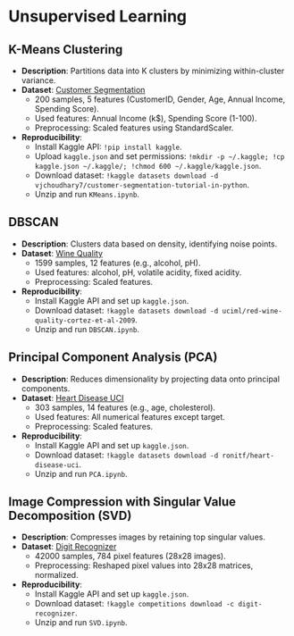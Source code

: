 # Unsupervised Learning

## K-Means Clustering
- **Description**: Partitions data into K clusters by minimizing within-cluster variance.
- **Dataset**: [Customer Segmentation](https://www.kaggle.com/datasets/vjchoudhary7/customer-segmentation-tutorial-in-python)
  - 200 samples, 5 features (CustomerID, Gender, Age, Annual Income, Spending Score).
  - Used features: Annual Income (k$), Spending Score (1-100).
  - Preprocessing: Scaled features using StandardScaler.
- **Reproducibility**:
  - Install Kaggle API: `!pip install kaggle`.
  - Upload `kaggle.json` and set permissions: `!mkdir -p ~/.kaggle; !cp kaggle.json ~/.kaggle/; !chmod 600 ~/.kaggle/kaggle.json`.
  - Download dataset: `!kaggle datasets download -d vjchoudhary7/customer-segmentation-tutorial-in-python`.
  - Unzip and run `KMeans.ipynb`.

## DBSCAN
- **Description**: Clusters data based on density, identifying noise points.
- **Dataset**: [Wine Quality](https://www.kaggle.com/datasets/uciml/red-wine-quality-cortez-et-al-2009)
  - 1599 samples, 12 features (e.g., alcohol, pH).
  - Used features: alcohol, pH, volatile acidity, fixed acidity.
  - Preprocessing: Scaled features.
- **Reproducibility**:
  - Install Kaggle API and set up `kaggle.json`.
  - Download dataset: `!kaggle datasets download -d uciml/red-wine-quality-cortez-et-al-2009`.
  - Unzip and run `DBSCAN.ipynb`.

## Principal Component Analysis (PCA)
- **Description**: Reduces dimensionality by projecting data onto principal components.
- **Dataset**: [Heart Disease UCI](https://www.kaggle.com/datasets/ronitf/heart-disease-uci)
  - 303 samples, 14 features (e.g., age, cholesterol).
  - Used features: All numerical features except target.
  - Preprocessing: Scaled features.
- **Reproducibility**:
  - Install Kaggle API and set up `kaggle.json`.
  - Download dataset: `!kaggle datasets download -d ronitf/heart-disease-uci`.
  - Unzip and run `PCA.ipynb`.

## Image Compression with Singular Value Decomposition (SVD)
- **Description**: Compresses images by retaining top singular values.
- **Dataset**: [Digit Recognizer](https://www.kaggle.com/competitions/digit-recognizer)
  - 42000 samples, 784 pixel features (28x28 images).
  - Preprocessing: Reshaped pixel values into 28x28 matrices, normalized.
- **Reproducibility**:
  - Install Kaggle API and set up `kaggle.json`.
  - Download dataset: `!kaggle competitions download -c digit-recognizer`.
  - Unzip and run `SVD.ipynb`.